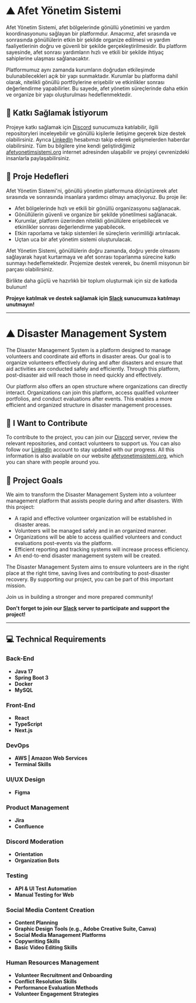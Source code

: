 # ⛰️ **Afet Yönetim Sistemi**

Afet Yönetim Sistemi, afet bölgelerinde gönüllü yönetimini ve yardım koordinasyonunu sağlayan bir platformdur. Amacımız, afet sırasında ve sonrasında gönüllülerin etkin bir şekilde organize edilmesi ve yardım faaliyetlerinin doğru ve güvenli bir şekilde gerçekleştirilmesidir. Bu platform sayesinde, afet sonrası yardımların hızlı ve etkili bir şekilde ihtiyaç sahiplerine ulaşması sağlanacaktır.

Platformumuz aynı zamanda kurumların doğrudan etkileşimde bulunabilecekleri açık bir yapı sunmaktadır. Kurumlar bu platforma dahil olarak, nitelikli gönüllü portföylerine erişebilir ve etkinlikler sonrası değerlendirme yapabilirler. Bu sayede, afet yönetim süreçlerinde daha etkin ve organize bir yapı oluşturulması hedeflenmektedir.

## 🚀 Katkı Sağlamak İstiyorum

Projeye katkı sağlamak için [Discord](https://discord.gg/3DgKRNWGTw) sunucumuza katılabilir, ilgili repositoryleri inceleyebilir ve gönüllü kişilerle iletişime geçerek bize destek olabilirsiniz. Ayrıca [LinkedIn](https://tr.linkedin.com/company/afetyonetimsistemi) hesabımızı takip ederek gelişmelerden haberdar olabilirsiniz. Tüm bu bilgilere yine kendi geliştirdiğimiz [afetyonetimsistemi.org](https://afetyonetimsistemi.org) internet adresinden ulaşabilir ve projeyi çevrenizdeki insanlarla paylaşabilirsiniz.

## 🎯 Proje Hedefleri

Afet Yönetim Sistemi'ni, gönüllü yönetim platformuna dönüştürerek afet sırasında ve sonrasında insanlara yardımcı olmayı amaçlıyoruz. Bu proje ile:
- Afet bölgelerinde hızlı ve etkili bir gönüllü organizasyonu sağlanacak.
- Gönüllülerin güvenli ve organize bir şekilde yönetilmesi sağlanacak.
- Kurumlar, platform üzerinden nitelikli gönüllülere erişebilecek ve etkinlikler sonrası değerlendirme yapabilecek.
- Etkin raporlama ve takip sistemleri ile süreçlerin verimliliği artırılacak.
- Uçtan uca bir afet yönetim sistemi oluşturulacak.

Afet Yönetim Sistemi, gönüllülerin doğru zamanda, doğru yerde olmasını sağlayarak hayat kurtarmaya ve afet sonrası toparlanma sürecine katkı sunmayı hedeflemektedir. Projemize destek vererek, bu önemli misyonun bir parçası olabilirsiniz.

Birlikte daha güçlü ve hazırlıklı bir toplum oluşturmak için siz de katkıda bulunun!

**Projeye katılmak ve destek sağlamak için [Slack](https://join.slack.com/t/afetyonetimsistemi/shared_invite/zt-2s7h4ggpe-Cz_MLUXNyzqS2lmGLaIVBw) sunucumuza katılmayı unutmayın!**

---

# ⛰️ **Disaster Management System**

The Disaster Management System is a platform designed to manage volunteers and coordinate aid efforts in disaster areas. Our goal is to organize volunteers effectively during and after disasters and ensure that aid activities are conducted safely and efficiently. Through this platform, post-disaster aid will reach those in need quickly and effectively.

Our platform also offers an open structure where organizations can directly interact. Organizations can join this platform, access qualified volunteer portfolios, and conduct evaluations after events. This enables a more efficient and organized structure in disaster management processes.

## 🚀 I Want to Contribute

To contribute to the project, you can join our [Discord](https://discord.gg/3DgKRNWGTw) server, review the relevant repositories, and contact volunteers to support us. You can also follow our [LinkedIn](https://tr.linkedin.com/company/afetyonetimsistemi) account to stay updated with our progress. All this information is also available on our website [afetyonetimsistemi.org](https://afetyonetimsistemi.org), which you can share with people around you.

## 🎯 Project Goals

We aim to transform the Disaster Management System into a volunteer management platform that assists people during and after disasters. With this project:
- A rapid and effective volunteer organization will be established in disaster areas.
- Volunteers will be managed safely and in an organized manner.
- Organizations will be able to access qualified volunteers and conduct evaluations post-events via the platform.
- Efficient reporting and tracking systems will increase process efficiency.
- An end-to-end disaster management system will be created.

The Disaster Management System aims to ensure volunteers are in the right place at the right time, saving lives and contributing to post-disaster recovery. By supporting our project, you can be part of this important mission.

Join us in building a stronger and more prepared community!

**Don't forget to join our [Slack](https://join.slack.com/t/afetyonetimsistemi/shared_invite/zt-2s7h4ggpe-Cz_MLUXNyzqS2lmGLaIVBw) server to participate and support the project!**

---

## 💻 Technical Requirements

### Back-End
- **Java 17**
- **Spring Boot 3**
- **Docker**
- **MySQL**

### Front-End
- **React**
- **TypeScript**
- **Next.js**

### DevOps
- **AWS | Amazon Web Services**
- **Terminal Skills**

### UI/UX Design
- **Figma**

### Product Management
- **Jira**
- **Confluence**

### Discord Moderation
- **Orientation**
- **Organization Bots**

### Testing
- **API & UI Test Automation**
- **Manual Testing for Web**

### Social Media Content Creation
- **Content Planning**
- **Graphic Design Tools (e.g., Adobe Creative Suite, Canva)**
- **Social Media Management Platforms**
- **Copywriting Skills**
- **Basic Video Editing Skills**

### Human Resources Management
- **Volunteer Recruitment and Onboarding**
- **Conflict Resolution Skills**
- **Performance Evaluation Methods**
- **Volunteer Engagement Strategies**
